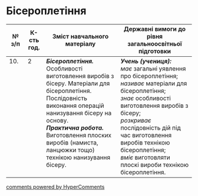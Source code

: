<div id="hypercomments_widget" class="js-hypercomments-widget invisible"></div>

# Бісероплетіння

<table>
  <tr>
    <td width="10%" align="center"><b>№ з/п</b></td>
    <td width="10%" align="center"><b>К-сть год.</b></td>
    <td width="40%" align="center"><b>Зміст навчального матеріалу</b></td>
    <td width="60%" align="center"><b>Державні вимоги до рівня загальноосвітньої підготовки</b></td>
  </tr>
<tbody>
  <tr>
    <td width="10%" style="vertical-align:top !important;">
10.</td>
    <td width="10%" style="vertical-align:top !important;">
2</td>
    <td width="40%" style="vertical-align:top !important;">
<b><i>Бісероплетіння.</i></b> Особливості виготовлення виробів з бісеру. Матеріали для бісероплетіння. Послідовність виконання операцій нанизування бісеру на основу. <br>
<b><i>Практична робота.</i></b> <br>
Виготовлення плоских виробів (намиста, ланцюжки тощо) технікою нанизування бісеру. <br>
</td>
    <td width="60%" style="vertical-align:top !important;">
<i><b>Учень (учениця):</b></i><br>
<i>має</i> загальні уявлення про бісероплетіння;<br>
<i>називає</i> матеріали для бісероплетіння;<br>
<i>знає</i> особливості виготовлення виробів з бісеру;<br>
<i>розкриває</i> послідовність дій під час виготовлення виробів технікою бісероплетіння;<br>
<i>вміє</i> виготовляти плоскі вироби технікою бісероплетіння.<br></td>
  </tr>
</tbody>
</table>

<div class="js-hypercomments-container">
<a href="http://hypercomments.com" class="hc-link" title="comments widget">comments powered by HyperComments</a>
</div>